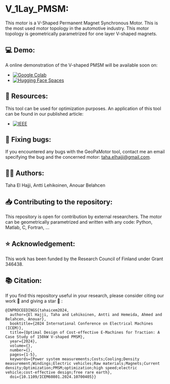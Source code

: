 # V_1Lay_PMSM:
This motor is a V-Shaped Permanent Magnet Synchronous Motor. This is the most used motor topology in the automotive industry. This motor topology is geometrically parametrized for one layer V-shaped magnets.

## :computer: Demo:
A online demonstration of the V-shaped PMSM will be available soon on:
* [![Google Colab](https://colab.research.google.com/assets/colab-badge.svg)]()
* [![Hugging Face Spaces](https://img.shields.io/badge/%F0%9F%A4%97%20Hugging%20Face-Spaces-blue)]()

## :open_book: Resources:
This tool can be used for optimization purposes. An application of this tool can be found in our published article:
* [![IEEE](https://img.shields.io/badge/IEEE-ICEM_Conference-blue?logo=ieee)](https://ieeexplore.ieee.org/document/10700405)

## :bug: Fixing bugs:
If you encountered any bugs with the GeoPaMotor tool, contact me an email specifying the bug and the concerned motor: taha.elhajji@gmail.com.

## :technologist: Authors:
Taha El Hajji, Antti Lehikoinen, Anouar Belahcen

## :inbox_tray: Contributing to the repository:
This repository is open for contribution by external researchers. The motor can be geometrically parametrized and written with any code: Python, Matlab, C, Fortran, ...

## :star: Acknowledgement:
This work has been funded by the Research Council of Finland under Grant 346438.

## :books: Citation:
If you find this repository useful in your research, please consider citing our work :pencil: and giving a star :star2: :
```
@INPROCEEDINGS{tahaicem2024,
  author={El Hajji, Taha and Lehikoinen, Antti and Hemeida, Ahmed and Belahcen, Anouar},
  booktitle={2024 International Conference on Electrical Machines (ICEM)}, 
  title={Optimal Design of Cost-effective E-Machines for Traction: A Case Study of 150kW V-shaped PMSM}, 
  year={2024},
  volume={},
  number={},
  pages={1-5},
  keywords={Power system measurements;Costs;Cooling;Density measurement;Windings;Electric vehicles;Raw materials;Magnets;Current density;Optimization;PMSM;optimization;high speed;electric vehicle;cost-effective design;free rare earth},
  doi={10.1109/ICEM60801.2024.10700405}}
